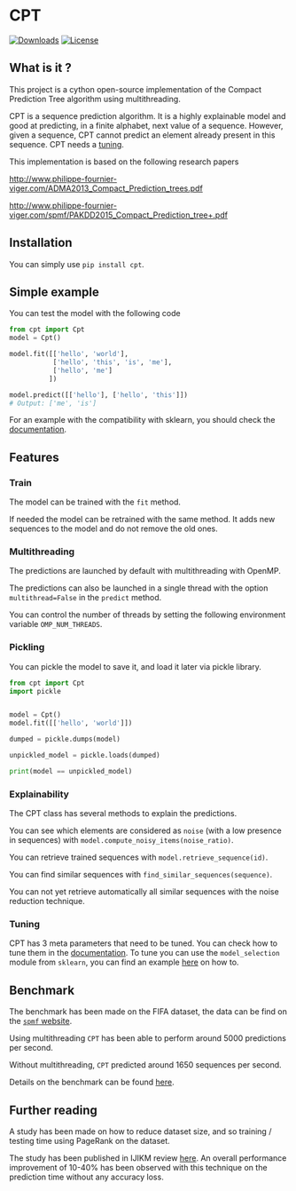 # CPT

[![Downloads](https://img.shields.io/pypi/dm/CPT)](https://img.shields.io/pypi/dm/CPT)
[![License](https://img.shields.io/pypi/l/cpt.svg)](https://github.com/bluesheeptoken/CPT/blob/master/LICENSE)

## What is it ?

This project is a cython open-source implementation of the Compact Prediction Tree algorithm using multithreading.

CPT is a sequence prediction algorithm. It is a highly explainable model and good at predicting, in a finite alphabet, next value of a sequence. However, given a sequence, CPT cannot predict an element already present in this sequence. CPT needs a [tuning][2].

This implementation is based on the following research papers

http://www.philippe-fournier-viger.com/ADMA2013_Compact_Prediction_trees.pdf

http://www.philippe-fournier-viger.com/spmf/PAKDD2015_Compact_Prediction_tree+.pdf

## Installation

You can simply use `pip install cpt`.

## Simple example

You can test the model with the following code

```python
from cpt import Cpt
model = Cpt()

model.fit([['hello', 'world'],
           ['hello', 'this', 'is', 'me'],
           ['hello', 'me']
          ])

model.predict([['hello'], ['hello', 'this']])
# Output: ['me', 'is']
```
For an example with the compatibility with sklearn, you should check the [documentation][1].

## Features
### Train

The model can be trained with the `fit` method.

If needed the model can be retrained with the same method. It adds new sequences to the model and do not remove the old ones.

### Multithreading

The predictions are launched by default with multithreading with OpenMP.

The predictions can also be launched in a single thread with the option `multithread=False` in the `predict` method.

You can control the number of threads by setting the following environment variable `OMP_NUM_THREADS`.

### Pickling

You can pickle the model to save it, and load it later via pickle library.
```python
from cpt import Cpt
import pickle


model = Cpt()
model.fit([['hello', 'world']])

dumped = pickle.dumps(model)

unpickled_model = pickle.loads(dumped)

print(model == unpickled_model)
```

### Explainability

The CPT class has several methods to explain the predictions.

You can see which elements are considered as `noise` (with a low presence in sequences) with `model.compute_noisy_items(noise_ratio)`.

You can retrieve trained sequences with `model.retrieve_sequence(id)`.

You can find similar sequences with `find_similar_sequences(sequence)`.

You can not yet retrieve automatically all similar sequences with the noise reduction technique.

### Tuning

CPT has 3 meta parameters that need to be tuned. You can check how to tune them in the [documentation][1]. To tune you can use the `model_selection` module from `sklearn`, you can find an example [here][3] on how to.

## Benchmark

The benchmark has been made on the FIFA dataset, the data can be find on the [`spmf` website][4].

Using multithreading `CPT` has been able to perform around 5000 predictions per second.

Without multithreading, `CPT` predicted around 1650 sequences per second.

Details on the benchmark can be found [here](benchmark).

## Further reading

A study has been made on how to reduce dataset size, and so training / testing time using PageRank on the dataset.

The study has been published in IJIKM review [here][5]. An overall performance improvement of 10-40% has been observed with this technique on the prediction time without any accuracy loss.

[1]: https://cpt.readthedocs.io/en/latest/
[2]: https://github.com/bluesheeptoken/CPT#tuning
[3]: https://cpt.readthedocs.io/en/latest/example.html#sklearn-example
[4]: https://www.philippe-fournier-viger.com/spmf/index.php?link=datasets.php
[5]: http://www.ijikm.org/Volume14/IJIKMv14p027-044Da5395.pdf
